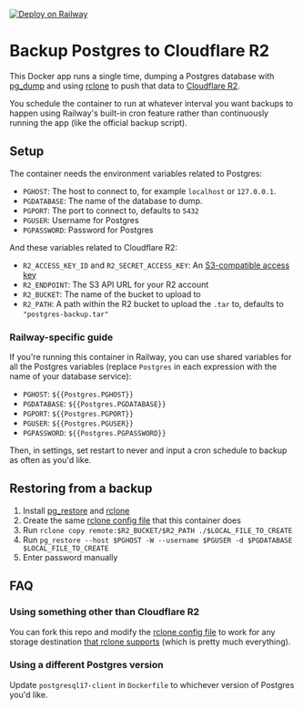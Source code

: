 [![Deploy on Railway](https://railway.com/button.svg)](https://railway.com/deploy/aujTA1?referralCode=xsbY2R)

# Backup Postgres to Cloudflare R2

This Docker app runs a single time, dumping a Postgres database with [pg_dump] and using [rclone] to push that data to [Cloudflare R2](https://developers.cloudflare.com/r2/).

You schedule the container to run at whatever interval you want backups to happen using Railway's built-in cron feature 
rather than continuously running the app (like the official backup script).

## Setup

The container needs the environment variables related to Postgres:

- `PGHOST`: The host to connect to, for example `localhost` or `127.0.0.1`.
- `PGDATABASE`: The name of the database to dump.
- `PGPORT`: The port to connect to, defaults to `5432`
- `PGUSER`: Username for Postgres
- `PGPASSWORD`: Password for Postgres

And these variables related to Cloudflare R2:

- `R2_ACCESS_KEY_ID` and `R2_SECRET_ACCESS_KEY`: An [S3-compatible access key](https://developers.cloudflare.com/r2/api/s3/tokens/)
- `R2_ENDPOINT`: The S3 API URL for your R2 account
- `R2_BUCKET`: The name of the bucket to upload to
- `R2_PATH`: A path within the R2 bucket to upload the `.tar` to, defaults to `"postgres-backup.tar"`

### Railway-specific guide

If you're running this container in Railway, you can use shared variables for all the Postgres variables (replace `Postgres` in each expression with the name of your database service):

- `PGHOST`: `${{Postgres.PGHOST}}`
- `PGDATABASE`: `${{Postgres.PGDATABASE}}`
- `PGPORT`: `${{Postgres.PGPORT}}`
- `PGUSER`: `${{Postgres.PGUSER}}`
- `PGPASSWORD`: `${{Postgres.PGPASSWORD}}`

Then, in settings, set restart to never and input a cron schedule to backup as often as you'd like.

## Restoring from a backup

1. Install [pg_restore] and [rclone]
2. Create the same [rclone config file] that this container does
3. Run `rclone copy remote:$R2_BUCKET/$R2_PATH ./$LOCAL_FILE_TO_CREATE`
4. Run `pg_restore --host $PGHOST -W --username $PGUSER -d $PGDATABASE $LOCAL_FILE_TO_CREATE`
5. Enter password manually

## FAQ

### Using something other than Cloudflare R2

You can fork this repo and modify the [rclone config file] to work for any storage destination [that rclone supports](https://rclone.org/#providers) (which is pretty much everything).

### Using a different Postgres version

Update `postgresql17-client` in `Dockerfile` to whichever version of Postgres you'd like.

[pg_dump]: https://www.postgresql.org/docs/current/app-pgdump.html
[pg_restore]: https://www.postgresql.org/docs/current/app-pgrestore.html
[rclone]: https://rclone.org
[rclone config file]: https://github.com/dbanty/rclone-postgres-backup/blob/main/entrypoint.sh#L8
